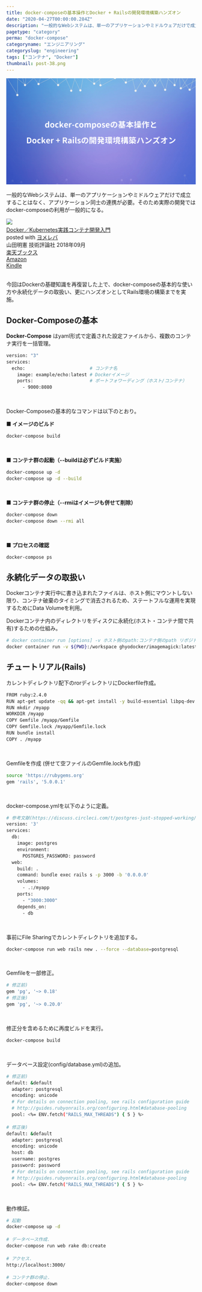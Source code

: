 ```yaml
---
title: docker-composeの基本操作とDocker + Railsの開発環境構築ハンズオン
date: "2020-04-27T00:00:00.284Z"
description: "一般的なWebシステムは、単一のアプリケーションやミドルウェアだけで成立することはなく、アプリケーション同士の連携が必要。そのため実際の開発ではdocker-composeの利用が一般的になる。"
pagetype: "category"
perma: "docker-compose"
categoryname: "エンジニアリング"
categoryslug: "engineering"
tags: ["コンテナ", "Docker"]
thumbnail: post-38.png
---
```


![](./post-38.png)

一般的なWebシステムは、単一のアプリケーションやミドルウェアだけで成立することはなく、アプリケーション同士の連携が必要。そのため実際の開発ではdocker-composeの利用が一般的になる。

<div class="cstmreba"><div class="booklink-box"><div class="booklink-image"><a href="https://hb.afl.rakuten.co.jp/hgc/146fe51c.1fd043a3.146fe51d.605dc196/yomereba_main_20200425225631776?pc=http%3A%2F%2Fbooks.rakuten.co.jp%2Frb%2F15570632%2F%3Fscid%3Daf_ich_link_urltxt%26m%3Dhttp%3A%2F%2Fm.rakuten.co.jp%2Fev%2Fbook%2F" target="_blank" ><img src="https://thumbnail.image.rakuten.co.jp/@0_mall/book/cabinet/0339/9784297100339.jpg?_ex=160x160" style="border: none;" /></a></div><div class="booklink-info"><div class="booklink-name"><a href="https://hb.afl.rakuten.co.jp/hgc/146fe51c.1fd043a3.146fe51d.605dc196/yomereba_main_20200425225631776?pc=http%3A%2F%2Fbooks.rakuten.co.jp%2Frb%2F15570632%2F%3Fscid%3Daf_ich_link_urltxt%26m%3Dhttp%3A%2F%2Fm.rakuten.co.jp%2Fev%2Fbook%2F" target="_blank" >Docker／Kubernetes実践コンテナ開発入門</a><div class="booklink-powered-date">posted with <a href="https://yomereba.com" rel="nofollow" target="_blank">ヨメレバ</a></div></div><div class="booklink-detail">山田明憲 技術評論社 2018年09月    </div><div class="booklink-link2"><div class="shoplinkrakuten"><a href="https://hb.afl.rakuten.co.jp/hgc/146fe51c.1fd043a3.146fe51d.605dc196/yomereba_main_20200425225631776?pc=http%3A%2F%2Fbooks.rakuten.co.jp%2Frb%2F15570632%2F%3Fscid%3Daf_ich_link_urltxt%26m%3Dhttp%3A%2F%2Fm.rakuten.co.jp%2Fev%2Fbook%2F" target="_blank" >楽天ブックス</a></div><div class="shoplinkamazon"><a href="https://www.amazon.co.jp/exec/obidos/asin/4297100339/kanon123-22/" target="_blank" >Amazon</a></div><div class="shoplinkkindle"><a href="https://www.amazon.co.jp/gp/search?keywords=Docker%EF%BC%8FKubernetes%E5%AE%9F%E8%B7%B5%E3%82%B3%E3%83%B3%E3%83%86%E3%83%8A%E9%96%8B%E7%99%BA%E5%85%A5%E9%96%80&__mk_ja_JP=%83J%83%5E%83J%83i&url=node%3D2275256051&tag=kanon123-22" target="_blank" >Kindle</a></div>                              	  	  	  	  	</div></div><div class="booklink-footer"></div></div></div>
<br/>

今回はDockerの基礎知識を再復習した上で、docker-composeの基本的な使い方や永続化データの取扱い、更にハンズオンとしてRails環境の構築までを実施。


## Docker-Composeの基本

**Docker-Compose** はyaml形式で定義された設定ファイルから、複数のコンテナ実行を一括管理。

```bash
version: "3"
services: 
  echo:                        # コンテナ名
    image: example/echo:latest # Dockerイメージ
    ports:                     # ポートフォワーディング（ホスト/コンテナ）
      - 9000:8080
```
<br/>

Docker-Composeの基本的なコマンドは以下のとおり。

**■ イメージのビルド**

```bash 
docker-compose build
```
<br/>

**■ コンテナ群の起動（--buildは必ずビルド実施）**

```bash
docker-compose up -d
docker-compose up -d --build
```
<br/>

**■ コンテナ群の停止（--rmiはイメージも併せて削除）**

```bash
docker-compose down
docker-compose down --rmi all
```
<br/>

**■ プロセスの確認**

```bash
docker-compose ps
```

## 永続化データの取扱い

Dockerコンテナ実行中に書き込まれたファイルは、ホスト側にマウントしない限り、コンテナ破棄のタイミングで消去されるため、ステートフルな運用を実現するためにData Volumeを利用。

Dockerコンテナ内のディレクトリをディスクに永続化(ホスト・コンテナ間で共有)するための仕組み。

```bash
# docker container run [options] -v ホスト側のpath:コンテナ側のpath リポジトリ名:タグ名 コマンド 引数
docker container run -v ${PWD}:/workspace ghyodocker/imagemagick:latest convert -size 100*100 xc:#000000 /workspace/gihyo.jpg
```

## チュートリアル(Rails)

カレントディレクトリ配下のrorディレクトリにDockerfile作成。

```bash
FROM ruby:2.4.0
RUN apt-get update -qq && apt-get install -y build-essential libpq-dev nodejs
RUN mkdir /myapp
WORKDIR /myapp
COPY Gemfile /myapp/Gemfile
COPY Gemfile.lock /myapp/Gemfile.lock
RUN bundle install
COPY . /myapp
```
<br/>

Gemfileを作成 (併せて空ファイルのGemfile.lockも作成)

```bash
source 'https://rubygems.org'
gem 'rails', '5.0.0.1'
```
<br/>

docker-compose.ymlを以下のように定義。

```bash
# 参考文献(https://discuss.circleci.com/t/postgres-just-stopped-working/34511/4)
version: '3'
services:
  db:
    image: postgres
    environment:
      POSTGRES_PASSWORD: password
  web:
    build: .
    command: bundle exec rails s -p 3000 -b '0.0.0.0'
    volumes:
      - .:/myapp
    ports:
      - "3000:3000"
    depends_on:
      - db
```
<br/>

事前にFile Sharingでカレントディレクトリを追加する。

```bash
docker-compose run web rails new . --force --database=postgresql
```
<br/>

Gemfileを一部修正。

```bash
# 修正前)
gem 'pg', '~> 0.18'
# 修正後)
gem 'pg', '~> 0.20.0'
```
<br/>

修正分を含めるために再度ビルドを実行。

```bash
docker-compose build
```
<br/>

データベース設定(config/database.yml)の追加。

```bash
# 修正前)
default: &default
  adapter: postgresql
  encoding: unicode
  # For details on connection pooling, see rails configuration guide
  # http://guides.rubyonrails.org/configuring.html#database-pooling
  pool: <%= ENV.fetch("RAILS_MAX_THREADS") { 5 } %>

# 修正後)
default: &default
  adapter: postgresql
  encoding: unicode
  host: db
  username: postgres
  password: password
  # For details on connection pooling, see rails configuration guide
  # http://guides.rubyonrails.org/configuring.html#database-pooling
  pool: <%= ENV.fetch("RAILS_MAX_THREADS") { 5 } %>
```
<br/>

動作検証。

```bash
# 起動
docker-compose up -d

# データベース作成.
docker-compose run web rake db:create

# アクセス.
http://localhost:3000/

# コンテナ群の停止.
docker-compose down
```
<br/>